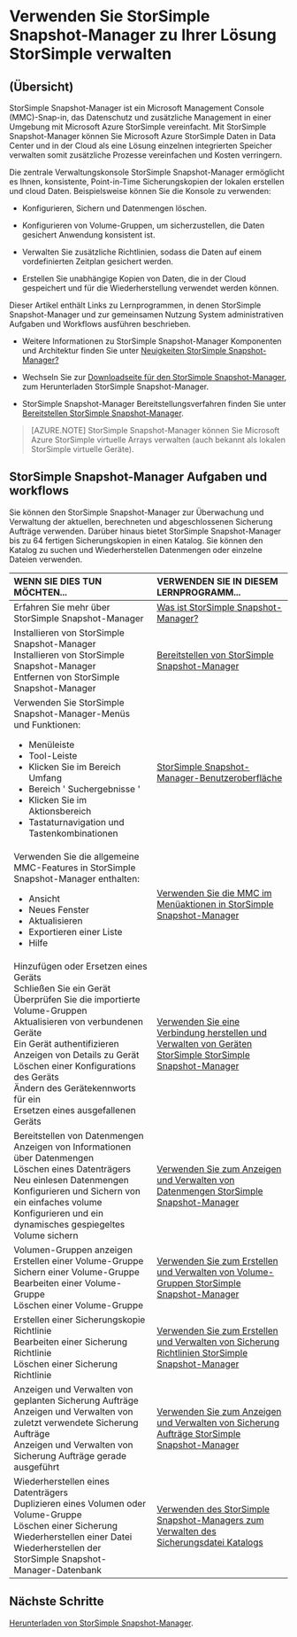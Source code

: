 <properties 
   pageTitle="StorSimple Snapshot-Manager-Verwaltung | Microsoft Azure"
   description="Enthält eine Übersicht und Links zu weiteren Informationen über StorSimple Snapshot-Manager Lösung administrativen Aufgaben und Workflows."
   services="storsimple"
   documentationCenter="NA"
   authors="SharS"
   manager="carolz"
   editor="" />
<tags 
   ms.service="storsimple"
   ms.devlang="NA"
   ms.topic="article"
   ms.tgt_pltfrm="NA"
   ms.workload="TBD"
   ms.date="05/18/2016"
   ms.author="v-sharos" />

# <a name="use-storsimple-snapshot-manager-to-administer-your-storsimple-solution"></a>Verwenden Sie StorSimple Snapshot-Manager zu Ihrer Lösung StorSimple verwalten

## <a name="overview"></a>(Übersicht)

StorSimple Snapshot-Manager ist ein Microsoft Management Console (MMC)-Snap-in, das Datenschutz und zusätzliche Management in einer Umgebung mit Microsoft Azure StorSimple vereinfacht. Mit StorSimple Snapshot-Manager können Sie Microsoft Azure StorSimple Daten in Data Center und in der Cloud als eine Lösung einzelnen integrierten Speicher verwalten somit zusätzliche Prozesse vereinfachen und Kosten verringern.

Die zentrale Verwaltungskonsole StorSimple Snapshot-Manager ermöglicht es Ihnen, konsistente, Point-in-Time Sicherungskopien der lokalen erstellen und cloud Daten. Beispielsweise können Sie die Konsole zu verwenden:

- Konfigurieren, Sichern und Datenmengen löschen.

- Konfigurieren von Volume-Gruppen, um sicherzustellen, die Daten gesichert Anwendung konsistent ist.

- Verwalten Sie zusätzliche Richtlinien, sodass die Daten auf einem vordefinierten Zeitplan gesichert werden.

- Erstellen Sie unabhängige Kopien von Daten, die in der Cloud gespeichert und für die Wiederherstellung verwendet werden können.

Dieser Artikel enthält Links zu Lernprogrammen, in denen StorSimple Snapshot-Manager und zur gemeinsamen Nutzung System administrativen Aufgaben und Workflows ausführen beschrieben.

- Weitere Informationen zu StorSimple Snapshot-Manager Komponenten und Architektur finden Sie unter [Neuigkeiten StorSimple Snapshot-Manager?](storsimple-what-is-snapshot-manager.md) 

- Wechseln Sie zur [Downloadseite für den StorSimple Snapshot-Manager](https://www.microsoft.com/download/details.aspx?id=44220), zum Herunterladen StorSimple Snapshot-Manager.

- StorSimple Snapshot-Manager Bereitstellungsverfahren finden Sie unter [Bereitstellen StorSimple Snapshot-Manager](storsimple-snapshot-manager-deployment.md).

>[AZURE.NOTE] StorSimple Snapshot-Manager können Sie Microsoft Azure StorSimple virtuelle Arrays verwalten (auch bekannt als lokalen StorSimple virtuelle Geräte).

## <a name="storsimple-snapshot-manager-tasks-and-workflows"></a>StorSimple Snapshot-Manager Aufgaben und workflows

Sie können den StorSimple Snapshot-Manager zur Überwachung und Verwaltung der aktuellen, berechneten und abgeschlossenen Sicherung Aufträge verwenden. Darüber hinaus bietet StorSimple Snapshot-Manager bis zu 64 fertigen Sicherungskopien in einen Katalog. Sie können den Katalog zu suchen und Wiederherstellen Datenmengen oder einzelne Dateien verwenden. 

| WENN SIE DIES TUN MÖCHTEN...  | VERWENDEN SIE IN DIESEM LERNPROGRAMM... |
|:---------------------------|:----------------------|
|Erfahren Sie mehr über StorSimple Snapshot-Manager | [Was ist StorSimple Snapshot-Manager?](storsimple-what-is-snapshot-manager.md)|
| Installieren von StorSimple Snapshot-Manager<br>Installieren von StorSimple Snapshot-Manager<br>Entfernen von StorSimple Snapshot-Manager| [Bereitstellen von StorSimple Snapshot-Manager](storsimple-snapshot-manager-deployment.md) |
| Verwenden Sie StorSimple Snapshot-Manager-Menüs und Funktionen:<ul><li>Menüleiste</li><li>Tool-Leiste</li><li>Klicken Sie im Bereich Umfang</li><li>Bereich ' Suchergebnisse '</li><li>Klicken Sie im Aktionsbereich</li><li>Tastaturnavigation und Tastenkombinationen</li></ul>| [StorSimple Snapshot-Manager-Benutzeroberfläche](storsimple-use-snapshot-manager.md) |
| Verwenden Sie die allgemeine MMC-Features in StorSimple Snapshot-Manager enthalten:<ul><li>Ansicht</li><li>Neues Fenster</li><li>Aktualisieren</li><li>Exportieren einer Liste</li><li>Hilfe</li></ul>| [Verwenden Sie die MMC im Menüaktionen in StorSimple Snapshot-Manager](storsimple-snapshot-manager-mmc-menu.md)
| Hinzufügen oder Ersetzen eines Geräts<br>Schließen Sie ein Gerät<br>Überprüfen Sie die importierte Volume-Gruppen<br>Aktualisieren von verbundenen Geräte<br>Ein Gerät authentifizieren<br>Anzeigen von Details zu Gerät<br>Löschen einer Konfigurations des Geräts<br>Ändern des Gerätekennworts für ein<br>Ersetzen eines ausgefallenen Geräts<br>| [Verwenden Sie eine Verbindung herstellen und Verwalten von Geräten StorSimple StorSimple Snapshot-Manager](storsimple-snapshot-manager-manage-devices.md) |
| Bereitstellen von Datenmengen<br>Anzeigen von Informationen über Datenmengen<br>Löschen eines Datenträgers<br>Neu einlesen Datenmengen<br>Konfigurieren und Sichern von ein einfaches volume<br>Konfigurieren und ein dynamisches gespiegeltes Volume sichern| [Verwenden Sie zum Anzeigen und Verwalten von Datenmengen StorSimple Snapshot-Manager](storsimple-snapshot-manager-manage-volumes.md) |
| Volumen-Gruppen anzeigen<br>Erstellen einer Volume-Gruppe<br>Sichern einer Volume-Gruppe<br>Bearbeiten einer Volume-Gruppe<br>Löschen einer Volume-Gruppe | [Verwenden Sie zum Erstellen und Verwalten von Volume-Gruppen StorSimple Snapshot-Manager](storsimple-snapshot-manager-manage-volume-groups.md) |
| Erstellen einer Sicherungskopie Richtlinie <br>Bearbeiten einer Sicherung Richtlinie<br>Löschen einer Sicherung Richtlinie | [Verwenden Sie zum Erstellen und Verwalten von Sicherung Richtlinien StorSimple Snapshot-Manager](storsimple-snapshot-manager-manage-backup-policies.md) |
| Anzeigen und Verwalten von geplanten Sicherung Aufträge<br>Anzeigen und Verwalten von zuletzt verwendete Sicherung Aufträge<br>Anzeigen und Verwalten von Sicherung Aufträge gerade ausgeführt | [Verwenden Sie zum Anzeigen und Verwalten von Sicherung Aufträge StorSimple Snapshot-Manager](storsimple-snapshot-manager-manage-backup-jobs.md) |
| Wiederherstellen eines Datenträgers<br>Duplizieren eines Volumen oder Volume-Gruppe<br>Löschen einer Sicherung<br>Wiederherstellen einer Datei<br>Wiederherstellen der StorSimple Snapshot-Manager-Datenbank| [Verwenden des StorSimple Snapshot-Managers zum Verwalten des Sicherungsdatei Katalogs](storsimple-snapshot-manager-manage-backup-catalog.md) |

## <a name="next-steps"></a>Nächste Schritte

[Herunterladen von StorSimple Snapshot-Manager](https://www.microsoft.com/download/details.aspx?id=44220).
